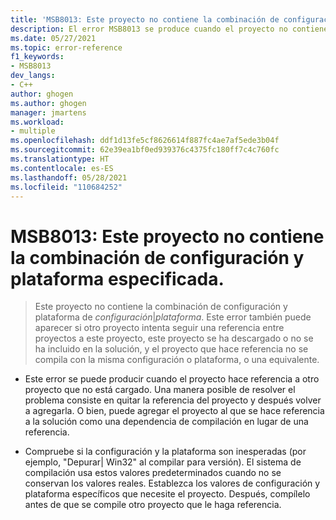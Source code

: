 ```yaml
---
title: 'MSB8013: Este proyecto no contiene la combinación de configuración y plataforma especificada.'
description: El error MSB8013 se produce cuando el proyecto no contiene la combinación de configuración y plataforma especificada.
ms.date: 05/27/2021
ms.topic: error-reference
f1_keywords:
- MSB8013
dev_langs:
- C++
author: ghogen
ms.author: ghogen
manager: jmartens
ms.workload:
- multiple
ms.openlocfilehash: ddf1d13fe5cf8626614f887fc4ae7af5ede3b04f
ms.sourcegitcommit: 62e39ea1bf0ed939376c4375fc180ff7c4c760fc
ms.translationtype: HT
ms.contentlocale: es-ES
ms.lasthandoff: 05/28/2021
ms.locfileid: "110684252"
---
```

# <a name="msb8013-this-project-doesnt-contain-the-configuration-and-platform-combination-specified"></a>MSB8013: Este proyecto no contiene la combinación de configuración y plataforma especificada.

> Este proyecto no contiene la combinación de configuración y plataforma de *configuración*&vert;*plataforma*. Este error también puede aparecer si otro proyecto intenta seguir una referencia entre proyectos a este proyecto, este proyecto se ha descargado o no se ha incluido en la solución, y el proyecto que hace referencia no se compila con la misma configuración o plataforma, o una equivalente.

- Este error se puede producir cuando el proyecto hace referencia a otro proyecto que no está cargado. Una manera posible de resolver el problema consiste en quitar la referencia del proyecto y después volver a agregarla. O bien, puede agregar el proyecto al que se hace referencia a la solución como una dependencia de compilación en lugar de una referencia.

- Compruebe si la configuración y la plataforma son inesperadas (por ejemplo, "Depurar| Win32" al compilar para versión). El sistema de compilación usa estos valores predeterminados cuando no se conservan los valores reales. Establezca los valores de configuración y plataforma específicos que necesite el proyecto. Después, compílelo antes de que se compile otro proyecto que le haga referencia.
